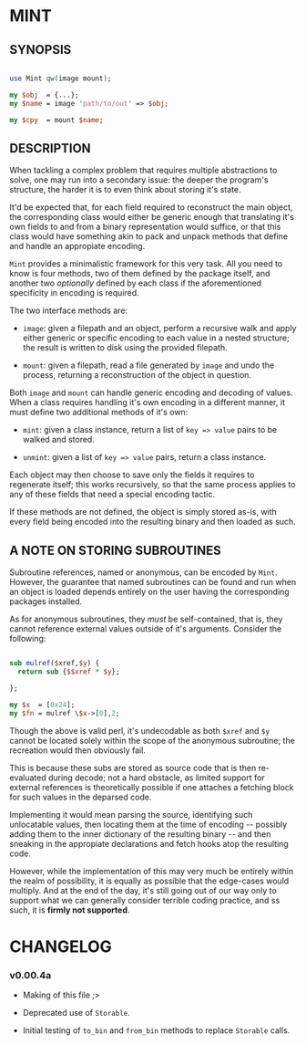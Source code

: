# MINT

## SYNOPSIS

```perl

use Mint qw(image mount);

my $obj  = {...};
my $name = image 'path/to/out' => $obj;

my $cpy  = mount $name;

```

## DESCRIPTION

When tackling a complex problem that requires multiple abstractions to solve, one may run into a secondary issue: the deeper the program's structure, the harder it is to even think about storing it's state.

It'd be expected that, for each field required to reconstruct the main object, the corresponding class would either be generic enough that translating it's own fields to and from a binary representation would suffice, or that this class would have something akin to pack and unpack methods that define and handle an appropiate encoding.

`Mint` provides a minimalistic framework for this very task. All you need to know is four methods, two of them defined by the package itself, and another two *optionally* defined by each class if the aforementioned specificity in encoding is required.


The two interface methods are:

- `image`: given a filepath and an object, perform a recursive walk and apply either generic or specific encoding to each value in a nested structure; the result is written to disk using the provided filepath.

- `mount`: given a filepath, read a file generated by `image` and undo the process, returning a reconstruction of the object in question.


Both `image` and `mount` can handle generic encoding and decoding of values. When a class requires handling it's own encoding in a different manner, it must define two additional methods of it's own:

- `mint`: given a class instance, return a list of `key => value` pairs to be walked and stored.

- `unmint`: given a list of `key => value` pairs, return a class instance.


Each object may then choose to save only the fields it requires to regenerate itself; this works recursively, so that the same process applies to any of these fields that need a special encoding tactic.

If these methods are not defined, the object is simply stored as-is, with every field being encoded into the resulting binary and then loaded as such.


## A NOTE ON STORING SUBROUTINES

Subroutine references, named or anonymous, can be encoded by `Mint`. However, the guarantee that named subroutines can be found and run when an object is loaded depends entirely on the user having the corresponding packages installed.

As for anonymous subroutines, they *must* be self-contained, that is, they cannot reference external values outside of it's arguments. Consider the following:

```perl

sub mulref($xref,$y) {
  return sub {$$xref * $y};

};

my $x  = [0x24];
my $fn = mulref \$x->[0],2;

```

Though the above is valid perl, it's undecodable as both `$xref` and `$y` cannot be located solely within the scope of the anonymous subroutine; the recreation would then obviously fail.

This is because these subs are stored as source code that is then re-evaluated during decode; not a hard obstacle, as limited support for external references is theoretically possible if one attaches a fetching block for such values in the deparsed code.

Implementing it would mean parsing the source, identifying such unlocatable values, then locating them at the time of encoding -- possibly adding them to the inner dictionary of the resulting binary -- and then sneaking in the appropiate declarations and fetch hooks atop the resulting code.

However, while the implementation of this may very much be entirely within the realm of possibility, it is equally as possible that the edge-cases would multiply. And at the end of the day, it's still going out of our way only to support what we can generally consider terrible coding practice, and ss such, it is __firmly not supported__.


# CHANGELOG

### v0.00.4a

- Making of this file ;>

- Deprecated use of `Storable`.

- Initial testing of `to_bin` and `from_bin` methods to replace `Storable` calls.
